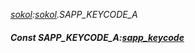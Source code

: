 _[sokol](../../modules/sokol/sokol-module.md):[sokol](../../modules/sokol/sokol-module.md).SAPP\_KEYCODE\_A_
##### Const SAPP\_KEYCODE\_A:[sapp_keycode](../../modules/sokol/sokol-sapp_keycode.md)
